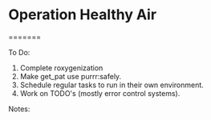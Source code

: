 # Operation Healthy Air
=======

To Do:
1. Complete roxygenization
3. Make get_pat use purrr:safely.
5. Schedule regular tasks to run in their own environment.
6. Work on TODO's (mostly error control systems).


Notes:
